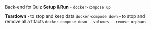Back-end for Quiz
**Setup & Run**
    - `docker-compose up`

**Teardown**
    - to stop and keep data `docker-compose down`
    - to stop and remove all artifacts `docker-compose down --volumes --remove-orphans`